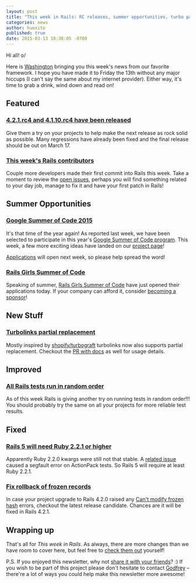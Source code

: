 ```yaml
---
layout: post
title: "This week in Rails: RC releases, summer opportunities, turbo partials and more!"
categories: news
author: huoxito
published: true
date: 2015-03-13 18:38:05 -0700
---
```


Hi all! o/

Here is [Washington](https://twitter.com/huoxito) bringing you this week's news from our favorite framework. I hope you have made it to Friday the 13th without any major hiccups (I can't say the same about my internet provider). Either way, it's time to grab a drink, wind down and read on!

## Featured

### [4.2.1.rc4 and 4.1.10.rc4 have been released](http://weblog.rubyonrails.org/2015/3/12/Rails-4-2-1-rc4-and-4-1-10-rc4-have-been-released/)

Give them a try on your projects to help make the next release as rock solid as possible. Many regressions have already been fixed and the final release should be out on March 17.

### [This week's Rails contributors](http://contributors.rubyonrails.org/contributors/in-time-window/this-week)

Couple more developers made their first commit into Rails this week. Take a moment to review the [open issues](https://github.com/rails/rails/issues), perhaps you will find something related to your day job, manage to fix it and have your first patch in Rails!

## Summer Opportunities

### [Google Summer of Code 2015](http://weblog.rubyonrails.org/2015/3/4/google-summer-of-code-2015/)

It's that time of the year again! As reported last week, we have been selected to participate in this year's [Google Summer of Code program](https://developers.google.com/open-source/soc/). This week, a few more exciting ideas have landed on our [project page](https://github.com/railsgsoc/ideas/wiki/2015-Ideas)!

[Applications](https://www.google-melange.com/gsoc/homepage/google/gsoc2015) will open next week, so please help spread the word!

### [Rails Girls Summer of Code](http://railsgirlssummerofcode.org/blog/2015-applications-open/)

Speaking of summer, [Rails Girls Summer of Code](http://railsgirlssummerofcode.org/) have just opened their applications today. If your company can afford it, consider [becoming a sponsor](http://railsgirlssummerofcode.org/sponsors/)!

## New Stuff

### [Turbolinks partial replacement](https://github.com/rails/turbolinks/pull/468)

Mostly inspired by [shopify/turbograft](https://github.com/Shopify/turbograft) turbolinks now also supports partial replacement. Checkout the [PR with docs](https://github.com/rails/turbolinks/pull/475) as well for usage details.

## Improved

### [All Rails tests run in random order](https://github.com/rails/rails/pull/19221)

As of this week Rails is giving another try on running tests in random order!!! You should probably try the same on all your projects for more reliable test results.

## Fixed

### [Rails 5 will need Ruby 2.2.1 or higher](https://github.com/rails/rails/commit/8ed0b89b)

Apparently Ruby 2.2.0 kwargs were still not that stable. A [related issue](https://bugs.ruby-lang.org/issues/10685) caused a segfault error on ActionPack tests. So Rails 5 will require at least Ruby 2.2.1.

### [Fix rollback of frozen records](https://github.com/rails/rails/pull/18200)

In case your project upgrade to Rails 4.2.0 raised any [Can't modify frozen hash](https://github.com/rails/rails/issues/18191) errors, checkout the latest release candidate. Chances are it will be fixed in Rails 4.2.1.

## Wrapping up

That's all for _This week in Rails_. As always, there are more changes than we have room to cover here, but feel free to [check them out](https://github.com/rails/rails/commits/master) yourself!

P.S. If you enjoyed this newsletter, why not [share it with your friends](https://rails-weekly.ongoodbits.com)? :) If you wish to be part of this project please don't hesitate to contact [Godfrey](mailto:godfrey@brewhouse.io) – there're a lot of ways you could help make this newsletter more awesome!

